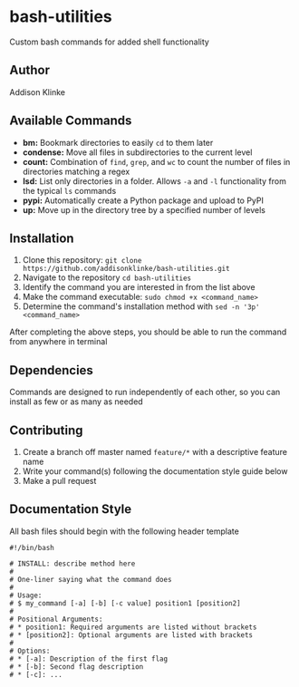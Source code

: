 # bash-utilities
Custom bash commands for added shell functionality

## Author

Addison Klinke

## Available Commands

* **bm:** Bookmark directories to easily `cd` to them later
* **condense:** Move all files in subdirectories to the current level
* **count:** Combination of `find`, `grep`, and `wc` to count the number of files in directories matching a regex
* **lsd:** List only directories in a folder. Allows `-a` and `-l` functionality from the typical `ls` commands
* **pypi:** Automatically create a Python package and upload to PyPI
* **up:** Move up in the directory tree by a specified number of levels

## Installation

1. Clone this repository: `git clone https://github.com/addisonklinke/bash-utilities.git`
2. Navigate to the repository `cd bash-utilities`
3. Identify the command you are interested in from the list above
4. Make the command executable: `sudo chmod +x <command_name>`
5. Determine the command's installation method with `sed -n '3p' <command_name>`

After completing the above steps, you should be able to run the command from anywhere in terminal

## Dependencies 

Commands are designed to run independently of each other, so you can install as few or as many as needed

## Contributing

1. Create a branch off master named `feature/*` with a descriptive feature name
2. Write your command(s) following the documentation style guide below
3. Make a pull request

## Documentation Style

All bash files should begin with the following header template
```
#!/bin/bash

# INSTALL: describe method here
#
# One-liner saying what the command does
#
# Usage:
# $ my_command [-a] [-b] [-c value] position1 [position2]
#
# Positional Arguments:
# * position1: Required arguments are listed without brackets
# * [position2]: Optional arguments are listed with brackets
#
# Options:
# * [-a]: Description of the first flag
# * [-b]: Second flag description
# * [-c]: ...
```
